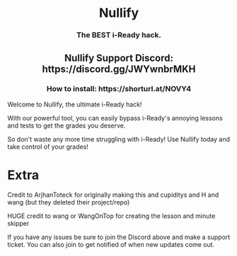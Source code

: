 <h1 align="center">Nullify</h1>
<h3 align="center">The BEST i-Ready hack.</h3>
<h2 align="center">Nullify Support Discord: https://discord.gg/JWYwnbrMKH</h2>
<h3 align="center">How to install: https://shorturl.at/NOVY4</h3>

Welcome to Nullify, the ultimate i-Ready hack!

With our powerful tool, you can easily bypass i-Ready's annoying lessons and tests to get the grades you deserve.

So don't waste any more time struggling with i-Ready! Use Nullify today and take control of your grades!

# Extra

Credit to ArjhanToteck for originally making this and cupiditys and H and wang (but they deleted their project/repo)

HUGE credit to wang or WangOnTop for creating the lesson and minute skipper

If you have any issues be sure to join the Discord above and make a support ticket. You can also join to get notified of when new updates come out.
